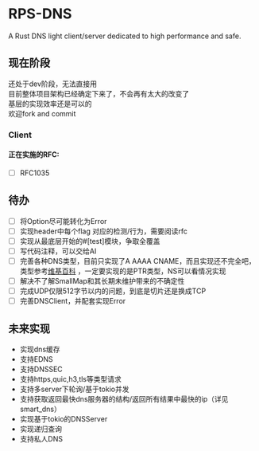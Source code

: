 # RPS-DNS
A Rust DNS light client/server dedicated to high performance and safe.

## 现在阶段
还处于dev阶段，无法直接用  
目前整体项目架构已经确定下来了，不会再有太大的改变了  
基层的实现效率还是可以的  
欢迎fork and commit  

### Client
#### 正在实施的RFC:
- [ ] RFC1035  

## 待办
- [ ] 将Option尽可能转化为Error
- [ ] 实现header中每个flag 对应的检测/行为，需要阅读rfc
- [ ] 实现从最底层开始的#[test]模块，争取全覆盖
- [ ] 写代码注释，可以交给AI
- [ ] 完善各种DNS类型，目前只实现了A AAAA CNAME，而且实现还不完全吧，类型参考[维基百科](https://en.wikipedia.org/wiki/List_of_DNS_record_types) ，一定要实现的是PTR类型，NS可以看情况实现
- [ ] 解决不了解SmallMap和其长期未维护带来的不确定性
- [ ] 完成UDP仅限512字节以内的问题，到底是切片还是换成TCP
- [ ] 完善DNSClient，并配套实现Error

## 未来实现
- 实现dns缓存
- 支持EDNS
- 支持DNSSEC
- 支持https,quic,h3,tls等类型请求
- 支持多server下轮询/基于tokio并发
- 支持获取返回最快dns服务器的结构/返回所有结果中最快的ip（详见smart_dns）
- 实现基于tokio的DNSServer
- 实现递归查询
- 支持私人DNS
